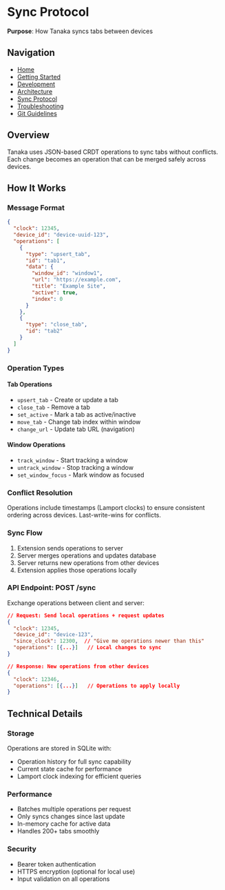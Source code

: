 # Sync Protocol

**Purpose**: How Tanaka syncs tabs between devices

## Navigation

- [Home](../README.md)
- [Getting Started](GETTING-STARTED.md)
- [Development](DEVELOPMENT.md)
- [Architecture](ARCHITECTURE.md)
- [Sync Protocol](SYNC-PROTOCOL.md)
- [Troubleshooting](TROUBLESHOOTING.md)
- [Git Guidelines](../../docs/GIT.md)

## Overview

Tanaka uses JSON-based CRDT operations to sync tabs without conflicts.
Each change becomes an operation that can be merged safely across devices.

## How It Works

### Message Format

```json
{
  "clock": 12345,
  "device_id": "device-uuid-123",
  "operations": [
    {
      "type": "upsert_tab",
      "id": "tab1",
      "data": {
        "window_id": "window1",
        "url": "https://example.com",
        "title": "Example Site",
        "active": true,
        "index": 0
      }
    },
    {
      "type": "close_tab",
      "id": "tab2"
    }
  ]
}
```

### Operation Types

#### Tab Operations

- `upsert_tab` - Create or update a tab
- `close_tab` - Remove a tab
- `set_active` - Mark a tab as active/inactive
- `move_tab` - Change tab index within window
- `change_url` - Update tab URL (navigation)

#### Window Operations  

- `track_window` - Start tracking a window
- `untrack_window` - Stop tracking a window
- `set_window_focus` - Mark window as focused

### Conflict Resolution

Operations include timestamps (Lamport clocks) to ensure consistent ordering across devices. Last-write-wins for conflicts.

### Sync Flow

1. Extension sends operations to server
2. Server merges operations and updates database
3. Server returns new operations from other devices
4. Extension applies those operations locally

### API Endpoint: POST /sync

Exchange operations between client and server:

```json
// Request: Send local operations + request updates
{
  "clock": 12345,
  "device_id": "device-123",
  "since_clock": 12300,  // "Give me operations newer than this"
  "operations": [{...}]   // Local changes to sync
}

// Response: New operations from other devices
{
  "clock": 12346,
  "operations": [{...}]   // Operations to apply locally
}
```

## Technical Details

### Storage

Operations are stored in SQLite with:

- Operation history for full sync capability
- Current state cache for performance
- Lamport clock indexing for efficient queries

### Performance

- Batches multiple operations per request
- Only syncs changes since last update
- In-memory cache for active data
- Handles 200+ tabs smoothly

### Security

- Bearer token authentication
- HTTPS encryption (optional for local use)
- Input validation on all operations
